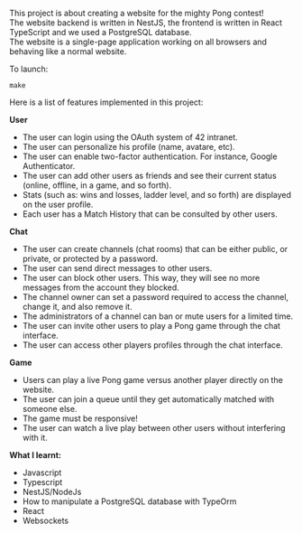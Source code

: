 This project is about creating a website for the mighty Pong contest!  
The website backend is written in NestJS, the frontend is written in React TypeScript and we used a PostgreSQL database.  
The website is a single-page application working on all browsers and behaving like a normal website.  

To launch:
```
make
```
Here is a list of features implemented in this project:

**User**
- The user can login using the OAuth system of 42 intranet.
- The user can personalize his profile (name, avatare, etc).
- The user can enable two-factor authentication. For instance, Google Authenticator.
- The user can add other users as friends and see their current status (online, offline, in a game, and so forth).
- Stats (such as: wins and losses, ladder level, and so forth) are displayed on the user profile.
- Each user has a Match History that can be consulted by other users.  

**Chat**
- The user can create channels (chat rooms) that can be either public, or private, or protected by a password.
- The user can send direct messages to other users.
- The user can block other users. This way, they will see no more messages from the account they blocked.
- The channel owner can set a password required to access the channel, change it, and also remove it.
- The administrators of a channel can ban or mute users for a limited time.
- The user can invite other users to play a Pong game through the chat interface.
- The user can access other players profiles through the chat interface.

**Game**
- Users can play a live Pong game versus another player directly on the website.
- The user can join a queue until they get automatically matched with someone else.
- The game must be responsive!
- The user can watch a live play between other users without interfering with it.

**What I learnt:**
 - Javascript
 - Typescript
 - NestJS/NodeJs
 - How to manipulate a PostgreSQL database with TypeOrm
 - React
 - Websockets
